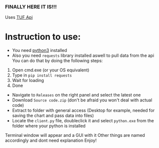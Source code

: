 ### FINALLY HERE IT IS!!!
Uses [TUF Api ](https://be.t21c.kro.kr)
# Instruction to use:
- You need [python3](https://www.python.org/downloads/) installed
- Also you need `requests` library installed aswell to pull data from the api
You can do that by doing the following steps:
1) Open cmd.exe (or your OS equivalent)
2) Type in `pip install requests`
3) Wait for loading
4) Done
- Navigate to `Releases` on the right panel and select the latest one
- Download `Source code.zip` (don't be afraid you won't deal with actual code)
- Extract to folder with general access (Desktop for example, needed for saving the chart and pass data into files)
- Locate the `client.py` file, doubleclick it and select `python.exe` from the folder where your python is installed

Terminal window will appear and a GUI with it
Other things are named accordingly and dont need explanation
Enjoy!
